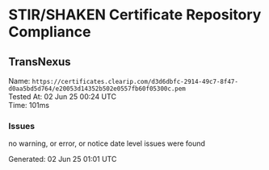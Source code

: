 # STIR/SHAKEN Certificate Repository Compliance

## TransNexus

Name: `https://certificates.clearip.com/d3d6dbfc-2914-49c7-8f47-d0aa5bd5d764/e20053d14352b502e0557fb60f05300c.pem`\
Tested At: 02 Jun 25 00:24 UTC\
Time: 101ms

### Issues

no warning, or error, or notice date level issues were found

Generated: 02 Jun 25 01:01 UTC